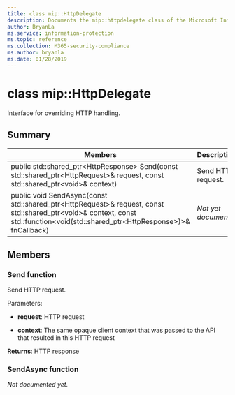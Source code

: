 ```yaml
---
title: class mip::HttpDelegate 
description: Documents the mip::httpdelegate class of the Microsoft Information Protection (MIP) SDK.
author: BryanLa
ms.service: information-protection
ms.topic: reference
ms.collection: M365-security-compliance
ms.author: bryanla
ms.date: 01/28/2019
---
```


# class mip::HttpDelegate 
Interface for overriding HTTP handling.
  
## Summary
 Members                        | Descriptions                                
--------------------------------|---------------------------------------------
public std::shared_ptr\<HttpResponse\> Send(const std::shared_ptr\<HttpRequest\>& request, const std::shared_ptr\<void\>& context)  |  Send HTTP request.
public void SendAsync(const std::shared_ptr\<HttpRequest\>& request, const std::shared_ptr\<void\>& context, const std::function\<void(std::shared_ptr\<HttpResponse\>)\>& fnCallback)  | _Not yet documented._
  
## Members
  
### Send function
Send HTTP request.

Parameters:  
* **request**: HTTP request 


* **context**: The same opaque client context that was passed to the API that resulted in this HTTP request



  
**Returns**: HTTP response
  
### SendAsync function
_Not documented yet._
